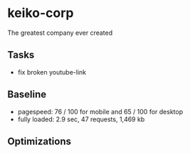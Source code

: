 # keiko-corp
The greatest company ever created

## Tasks

- fix broken youtube-link


## Baseline

- pagespeed: 76 / 100 for mobile and 65 / 100 for desktop
- fully loaded: 2.9 sec, 47 requests, 1,469 kb



## Optimizations

